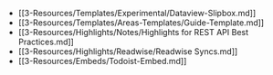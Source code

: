- [[3-Resources/Templates/Experimental/Dataview-Slipbox.md]]
- [[3-Resources/Templates/Areas-Templates/Guide-Template.md]]
- [[3-Resources/Highlights/Notes/Highlights for REST API Best Practices.md]]
- [[3-Resources/Highlights/Readwise/Readwise Syncs.md]]
- [[3-Resources/Embeds/Todoist-Embed.md]]